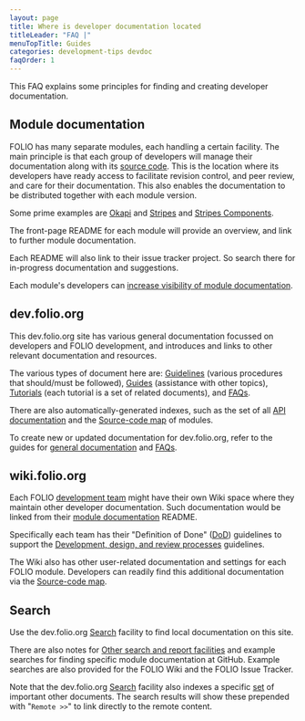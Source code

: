 ```yaml
---
layout: page
title: Where is developer documentation located
titleLeader: "FAQ |"
menuTopTitle: Guides
categories: development-tips devdoc
faqOrder: 1
---
```


This FAQ explains some principles for finding and creating developer documentation.

## Module documentation

FOLIO has many separate modules, each handling a certain facility.
The main principle is that each group of developers will manage their documentation along with its [source code](/source-code/map/).
This is the location where its developers have ready access to facilitate revision control, and peer review, and care for their documentation.
This also enables the documentation to be distributed together with each module version.

Some prime examples are [Okapi](/source-code/map/#okapi) and
[Stripes](/source-code/map/#stripes) and
[Stripes Components](/source-code/map/#stripes-components).

The front-page README for each module will provide an overview, and link to further module documentation.

Each README will also link to their issue tracker project.
So search there for in-progress documentation and suggestions.

Each module's developers can [increase visibility of module documentation](/guides/visibility-module-docs/).

## dev.folio.org

This dev.folio.org site has various general documentation focussed on developers and FOLIO development, and introduces and links to other relevant documentation and resources.

The various types of document here are:
[Guidelines](/guidelines/) (various procedures that should/must be followed),
[Guides](/guides/) (assistance with other topics),
[Tutorials](/tutorials/) (each tutorial is a set of related documents),
and [FAQs](/faqs/).

There are also automatically-generated indexes,
such as the set of all [API documentation](/reference/api/)
and the [Source-code map](/source-code/map/) of modules.

To create new or updated documentation for dev.folio.org, refer to the guides for
[general documentation](/faqs/how-to-create-doc/) and
[FAQs](/faqs/how-to-create-doc-faq/).

## wiki.folio.org

Each FOLIO [development team](https://wiki.folio.org/display/COMMUNITY/FOLIO+Developer+Directory) might have their own Wiki space where they maintain other developer documentation.
Such documentation would be linked from their [module documentation](#module-documentation) README.

Specifically each team has their "Definition of Done" ([DoD](/reference/glossary/#dod)) guidelines
to support the [Development, design, and review processes](/guidelines/development-design-review/) guidelines.

The Wiki also has other user-related documentation and settings for each FOLIO module.
Developers can readily find this additional documentation via the [Source-code map](/source-code/map/).

## Search

Use the dev.folio.org [Search](/search/) facility to find local documentation on this site.

There are also notes for [Other search and report facilities](/search-other/) and example searches for finding specific module documentation at GitHub.
Example searches are also provided for the FOLIO Wiki and the FOLIO Issue Tracker.

Note that the dev.folio.org [Search](/search/) facility also indexes a specific [set](https://github.com/folio-org/folio-org.github.io/blob/master/_data/remote-docs.json) of important other documents. The search results will show these prepended with "`Remote >>`" to link directly to the remote content.

<div class="folio-spacer-content"></div>

